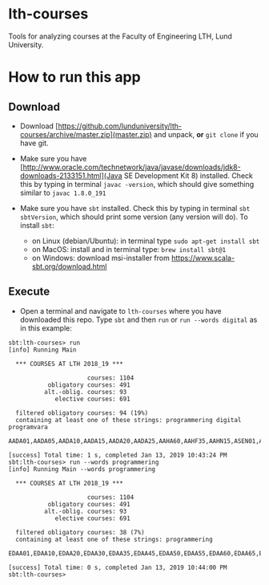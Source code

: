 # lth-courses

Tools for analyzing courses at the Faculty of Engineering LTH, Lund University.

# How to run this app

## Download

  * Download [https://github.com/lunduniversity/lth-courses/archive/master.zip](master.zip) and unpack, **or** `git clone` if you have git.

  * Make sure you have [http://www.oracle.com/technetwork/java/javase/downloads/jdk8-downloads-2133151.html](Java SE Development Kit 8) installed. Check this by typing in terminal `javac -version`, which should give something similar to `javac 1.8.0_191`

  * Make sure you have `sbt` installed. Check this by typing in terminal `sbt sbtVersion`, which should print some version (any version will do). To install `sbt`:
      - on Linux (debian/Ubuntu): in terminal type `sudo apt-get install sbt`
      - on MacOS: install  and in terminal type: `brew install sbt@1`
      - on Windows: download msi-installer from https://www.scala-sbt.org/download.html

## Execute

  * Open a terminal and navigate to `lth-courses` where you have downloaded this repo. Type `sbt` and then `run` or `run --words digital` as in this example:
```
sbt:lth-courses> run
[info] Running Main

  *** COURSES AT LTH 2018_19 ***

                      courses: 1104
           obligatory courses: 491
          alt.-oblig. courses: 93
             elective courses: 691

  filtered obligatory courses: 94 (19%)
  containing at least one of these strings: programmering digital programvara

AADA01,AADA05,AADA10,AADA15,AADA20,AADA25,AAHA60,AAHF35,AAHN15,ASEN01,ASEN05,ASEN15,BMEF05,BMEF15,EDAA01,EDAA10,EDAA20,EDAA30,EDAA35,EDAA45,EDAA50,EDAA55,EDAA60,EDAA65,EDAF05,EDAF15,EDAF20,EDAF25,EDAF40,EDAF45,EDAF55,EDAF60,EDAF75,EDAF85,EDAF90,EDAN15,EEMF15,EIEF30,EIEF35,EITA10,EITA15,EITA20,EITA25,EITA30,EITA35,EITA40,EITA50,EITF05,EITF15,EITF35,EITF55,EITF60,EITF65,EITF70,EITF75,EITF90,EITG01,EITG05,EITN21,EITN75,EITN85,ESSF10,ETIN20,ETIN25,ETIN35,ETIN40,ETIN55,ETIN70,ETSA02,ETSF20,ETSF30,ETTN01,EXTA50,EXTF80,EXTG01,FAFA10,FMAN70,FMEA10,FMNF05,FMNF10,FMNF15,IDEA21,IDEA50,IDEF06,IDEF25,IDEN10,IDEN25,KETF40,MAMN01,MIOF30,MMTF05,MMTF10,MMTF25,TBAA01

[success] Total time: 1 s, completed Jan 13, 2019 10:43:24 PM
sbt:lth-courses> run --words programmering
[info] Running Main --words programmering

  *** COURSES AT LTH 2018_19 ***

                      courses: 1104
           obligatory courses: 491
          alt.-oblig. courses: 93
             elective courses: 691

  filtered obligatory courses: 38 (7%)
  containing at least one of these strings: programmering

EDAA01,EDAA10,EDAA20,EDAA30,EDAA35,EDAA45,EDAA50,EDAA55,EDAA60,EDAA65,EDAF05,EDAF15,EDAF20,EDAF25,EDAF40,EDAF45,EDAF55,EDAF60,EDAF75,EDAF85,EDAF90,EIEF30,EIEF35,EITA15,EITA20,EITA25,EITF05,EITF55,EITF70,ETSA02,ETSF20,EXTA50,FAFA10,FMAN70,FMNF15,MAMN01,MIOF30,MMTF25

[success] Total time: 0 s, completed Jan 13, 2019 10:44:00 PM
sbt:lth-courses>


```
